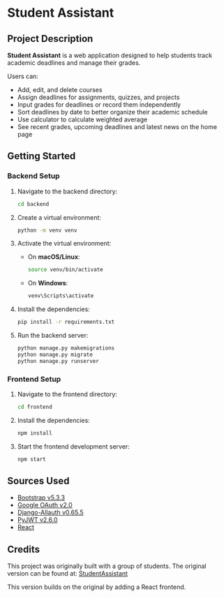 # Student Assistant

## Project Description

**Student Assistant** is a web application designed to help students track academic deadlines and manage their grades.

Users can:
- Add, edit, and delete courses
- Assign deadlines for assignments, quizzes, and projects
- Input grades for deadlines or record them independently
- Sort deadlines by date to better organize their academic schedule
- Use calculator to calculate weighted average
- See recent grades, upcoming deadlines and latest news on the home page



## Getting Started

### Backend Setup

1. Navigate to the backend directory:

    ```bash
    cd backend
    ```

2. Create a virtual environment:

    ```bash
    python -m venv venv
    ```

3. Activate the virtual environment:

    - On **macOS/Linux**:

        ```bash
        source venv/bin/activate
        ```

    - On **Windows**:

        ```bash
        venv\Scripts\activate
        ```

4. Install the dependencies:

    ```bash
    pip install -r requirements.txt
    ```

5. Run the backend server:

    ```bash
    python manage.py makemigrations
    python manage.py migrate
    python manage.py runserver
    ```


### Frontend Setup

1. Navigate to the frontend directory:

    ```bash
    cd frontend
    ```

2. Install the dependencies:

    ```bash
    npm install
    ```

3. Start the frontend development server:

    ```bash
    npm start
    ```


## Sources Used

- [Bootstrap v5.3.3](https://getbootstrap.com/)
- [Google OAuth v2.0](https://developers.google.com/identity)
- [Django-Allauth v0.65.5](https://django-allauth.readthedocs.io)
- [PyJWT v2.6.0](https://pypi.org/project/PyJWT/)
- [React](https://react.dev/)


## Credits

This project was originally built with a group of students. The original version can be found at: [StudentAssistant](https://github.com/lordmitrii/StudentAssistant)

This version builds on the original by adding a React frontend.
